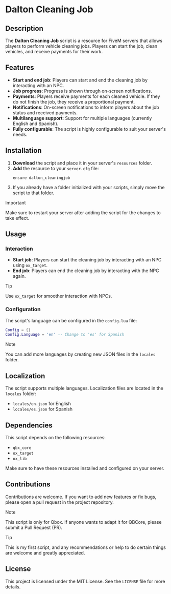 # Dalton Cleaning Job

## Description

The **Dalton Cleaning Job** script is a resource for FiveM servers that allows players to perform vehicle cleaning jobs. Players can start the job, clean vehicles, and receive payments for their work.

## Features

- **Start and end job**: Players can start and end the cleaning job by interacting with an NPC.
- **Job progress**: Progress is shown through on-screen notifications.
- **Payments**: Players receive payments for each cleaned vehicle. If they do not finish the job, they receive a proportional payment.
- **Notifications**: On-screen notifications to inform players about the job status and received payments.
- **Multilanguage support**: Support for multiple languages (currently English and Spanish).
- **Fully configurable**: The script is highly configurable to suit your server's needs.

## Installation

1. **Download** the script and place it in your server's `resources` folder.
2. **Add** the resource to your `server.cfg` file:
    ```plaintext
    ensure dalton_cleaningjob
    ```
3. If you already have a folder initialized with your scripts, simply move the script to that folder.

> [!IMPORTANT]
> Make sure to restart your server after adding the script for the changes to take effect.

## Usage

### Interaction

- **Start job**: Players can start the cleaning job by interacting with an NPC using `ox_target`.
- **End job**: Players can end the cleaning job by interacting with the NPC again.

> [!TIP]
> Use `ox_target` for smoother interaction with NPCs.

### Configuration

The script's language can be configured in the `config.lua` file:
```lua
Config = {}
Config.Language = 'en' -- Change to 'es' for Spanish
```

> [!NOTE]
> You can add more languages by creating new JSON files in the `locales` folder.

## Localization

The script supports multiple languages. Localization files are located in the `locales` folder:
- `locales/en.json` for English
- `locales/es.json` for Spanish

## Dependencies

This script depends on the following resources:
- `qbx_core`
- `ox_target`
- `ox_lib`

Make sure to have these resources installed and configured on your server.

## Contributions

Contributions are welcome. If you want to add new features or fix bugs, please open a pull request in the project repository.

> [!NOTE]
> This script is only for Qbox. If anyone wants to adapt it for QBCore, please submit a Pull Request (PR).

> [!TIP]
> This is my first script, and any recommendations or help to do certain things are welcome and greatly appreciated.

## License

This project is licensed under the MIT License. See the `LICENSE` file for more details.
